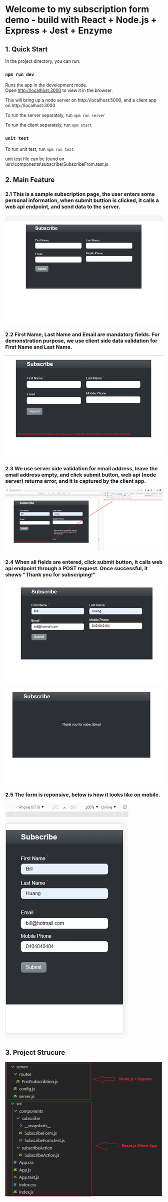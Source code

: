 # Welcome to my subscription form demo - build with React + Node.js + Express + Jest + Enzyme

## 1. Quick Start

In the project directory, you can run:

### `npm run dev`

Runs the app in the development mode.<br />
Open [http://localhost:3000](http://localhost:3000) to view it in the browser.

This will bring up a node server on http://localhost:5000, and a client app on http://localhost:3000

To run the server separately, run `npm run server`

To run the client separately, run `npm start`

### `unit test`

To run unit test, run `npm run test`

unit test file can be found on \src\components\subscribe\SubscribeFrom.test.js

## 2. Main Feature

### 2.1 This is a sample subscription page, the user enters some personal information, when submit buttion is clicked, it calls a web api endpoint, and send data to the server.

![input page](screenshots/DataEntryForm-1.PNG)

### 2.2 First Name, Last Name and Email are mandatory fields. For demonstration purpose, we use client side data validation for First Name and Last Name.

![client side validation](screenshots/DataEntryForm-2.PNG)

### 2.3 We use server side validation for email address, leave the email address empty, and click submit button, web api (node server) returns error, and it is captured by the client app.

![server side validation](screenshots/DataEntryForm-3.PNG)

### 2.4 When all fields are entered, click submit button, it calls web api endpoint through a POST request. Once successful, it shows "Thank you for subscriping!"

![all data are entered](screenshots/DataEntryForm-4.PNG)

![once successful, redirect to the next page](screenshots/DataEntryForm-5.PNG)

### 2.5 The form is reponsive, below is how it looks like on mobile.

![responsive](screenshots/DataEntryForm-6.PNG)

## 3. Project Strucure

![Project Structure](screenshots/FolderStructure.png)
